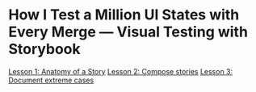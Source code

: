 # How I Test a Million UI States with Every Merge — Visual Testing with Storybook

[Lesson 1: Anatomy of a Story](./src/stories/Button.stories.js#L5)
[Lesson 2: Compose stories](./src/stories/Button.stories.js#L60)
[Lesson 3: Document extreme cases](./src/stories/Header.stories.js#L29)
